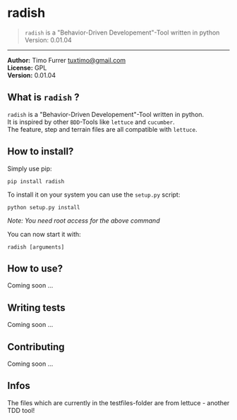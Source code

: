 # radish
> `radish` is a "Behavior-Driven Developement"-Tool written in python
> Version: 0.01.04

***

**Author:** Timo Furrer <tuxtimo@gmail.com><br />
**License:** GPL<br />
**Version:** 0.01.04<br />

## What is `radish` ?
`radish` is a "Behavior-Driven Developement"-Tool written in python.<br />
It is inspired by other `BDD`-Tools like `lettuce` and `cucumber`.<br />
The feature, step and terrain files are all compatible with `lettuce`.

## How to install?
Simply use pip:

    pip install radish

To install it on your system you can use the `setup.py` script:

    python setup.py install

*Note: You need root access for the above command* <br />

You can now start it with:

    radish [arguments]

## How to use?
Coming soon ...

## Writing tests
Coming soon ...

## Contributing
Coming soon ...

## Infos
The files which are currently in the testfiles-folder are from lettuce - another TDD tool!

